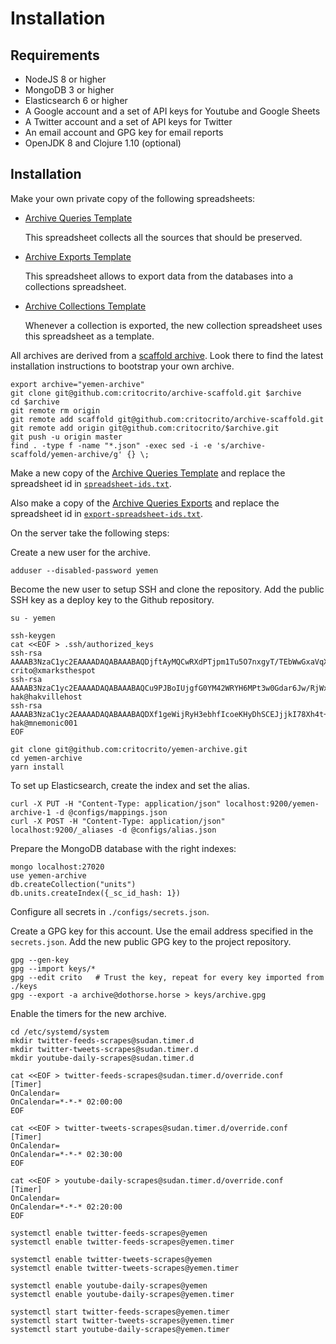 # Installation

## Requirements

- NodeJS 8 or higher
- MongoDB 3 or higher
- Elasticsearch 6 or higher
- A Google account and a set of API keys for Youtube and Google Sheets
- A Twitter account and a set of API keys for Twitter
- An email account and GPG key for email reports
- OpenJDK 8 and Clojure 1.10 (optional)

## Installation

Make your own private copy of the following spreadsheets:

- [Archive Queries Template](https://docs.google.com/spreadsheets/d/1Be0ZoDQkPQI8kUyHl-TkWcX0heP1aU300x5X5ECoymk/edit?usp=sharing)

  This spreadsheet collects all the sources that should be preserved.

- [Archive Exports Template](https://docs.google.com/spreadsheets/d/1IsogK13dawk-dHGeHxDWW8HEzd8fAYlaU4ZvZcnjg2k/edit?usp=sharing)

  This spreadsheet allows to export data from the databases into a collections spreadsheet.

- [Archive Collections Template](https://docs.google.com/spreadsheets/d/1Q4dBLm98zcYHm6kR3N4ardwVohWX-HPapNlv9Az_Er0/edit#gid=0)

  Whenever a collection is exported, the new collection spreadsheet uses this spreadsheet as a template.

All archives are derived from a [scaffold archive](https://github.com/critocrito/archive-scaffold). Look there to find the latest installation instructions to bootstrap your own archive.

```
export archive="yemen-archive"
git clone git@github.com:critocrito/archive-scaffold.git $archive
cd $archive
git remote rm origin
git remote add scaffold git@github.com:critocrito/archive-scaffold.git
git remote add origin git@github.com:critocrito/$archive.git
git push -u origin master
find . -type f -name "*.json" -exec sed -i -e 's/archive-scaffold/yemen-archive/g' {} \;
```

Make a new copy of the [Archive Queries Template](https://docs.google.com/spreadsheets/d/1Be0ZoDQkPQI8kUyHl-TkWcX0heP1aU300x5X5ECoymk/edit#gid=703301831) and replace the spreadsheet id in [`spreadsheet-ids.txt`](./queries/spreadsheet-ids.txt).

Also make a copy of the [Archive Queries Exports](https://docs.google.com/spreadsheets/d/1IsogK13dawk-dHGeHxDWW8HEzd8fAYlaU4ZvZcnjg2k/edit#gid=1718726577) and replace the spreadsheet id in [`export-spreadsheet-ids.txt`](./queries/export-spreadsheet-ids.txt).

On the server take the following steps:

Create a new user for the archive.

```
adduser --disabled-password yemen
```

Become the new user to setup SSH and clone the repository. Add the public SSH key as a deploy key to the Github repository.

```
su - yemen

ssh-keygen
cat <<EOF > .ssh/authorized_keys
ssh-rsa AAAAB3NzaC1yc2EAAAADAQABAAABAQDjftAyMQCwRXdPTjpm1Tu5O7nxgyT/TEbWwGxaVqXBcILPdRjhglY6A6WteKtOxEFhFJhXJh38avI2hHnXmDVNI+qyJbE6eFiG2j7NETOpfHt1IOAdpgo9MWWP+hlEpqDVrMvNYqOvcFKYJAslUyRMcvqhgoiJxp/mjBVEA/xBhR/WgNcGR3bbeh5mNcqIx3tM47RZIdo0reCk7nukgwIFpFjJMCOX9IXlQOz1mjFX2d+ZN69Fmh0DpyzZxAqxXRDfIcse/h+UXi6J4bX0T6fnL3RwW2I4vHGh4WsuRPArQcxYLsXuquOl1iuojBvbqruXHQdDcLv9G6rUJwWCClvd crito@xmarksthespot
ssh-rsa AAAAB3NzaC1yc2EAAAADAQABAAABAQCu9PJBoIUjgfG0YM42WRYH6MPt3w0Gdar6Jw/RjWx0xQGMLd9ervqQk8MpQBIobWcP7FbWCaFIm80/amVCjJgH62ETAUxHBiEXfs+2FiaE5orDYDFbQswmF/V7kMbuoxwlXdo8jiKWt8MoBVW/XNbjZ5VR9YGehi9KGfJzB+sP/ZBK4MalNZJp+Z2BbYJJLCllcnzpdzpgNZJWNFbzIt6pB5Gs1v02IkugMpji4DnIX5QTJcxylOHTTseb+WLmvHv4EUujfxZh2B8q6Yw8K63pjqUQ16BkUGHzOAWwRZabU1hi+pllXTp2/7Z4OSadfAuNxtdMt8oMcofJjsVXf4rZ hak@hakvillehost
ssh-rsa AAAAB3NzaC1yc2EAAAADAQABAAABAQDXf1geWijRyH3ebhfIcoeKHyDhSCEJjjkI78Xh4t+PjSL7I9UACvN/bfCgdQKuGnHICpgTcxA7XsV0uOuB4ivJumn16HJpT8J+baJXnAiQ0RCRBY7c6NAwxyMtBEknxBG/WUhJp7L9h3WayNeJ1HFjh8oLOUNtxqjt7e/jLHtVaDWnwSQH2J1JVUZni15aGaIkLJWNNpxvEKbfock5bExdW5itSOeDYdAFAag9iA3eQIkI9obJxNLik/L3PKeDT73EuS9o/Z8BDng9/0Bld/5ksqIE7iHwM7aOOaTRtXia+5diRDWdRjh5stABzFLbtRwJBfobUdFTTwX2cIlPZcR3 hak@mnemonic001
EOF

git clone git@github.com:critocrito/yemen-archive.git
cd yemen-archive
yarn install
```

To set up Elasticsearch, create the index and set the alias.

```
curl -X PUT -H "Content-Type: application/json" localhost:9200/yemen-archive-1 -d @configs/mappings.json
curl -X POST -H "Content-Type: application/json" localhost:9200/_aliases -d @configs/alias.json
```

Prepare the MongoDB database with the right indexes:

```
mongo localhost:27020
use yemen-archive
db.createCollection("units")
db.units.createIndex({_sc_id_hash: 1})
```

Configure all secrets in `./configs/secrets.json`.

Create a GPG key for this account. Use the email address specified in the `secrets.json`. Add the new public GPG key to the project repository.

```
gpg --gen-key
gpg --import keys/*
gpg --edit crito   # Trust the key, repeat for every key imported from ./keys
gpg --export -a archive@dothorse.horse > keys/archive.gpg
```

Enable the timers for the new archive.

```
cd /etc/systemd/system
mkdir twitter-feeds-scrapes@sudan.timer.d
mkdir twitter-tweets-scrapes@sudan.timer.d
mkdir youtube-daily-scrapes@sudan.timer.d

cat <<EOF > twitter-feeds-scrapes@sudan.timer.d/override.conf
[Timer]
OnCalendar=
OnCalendar=*-*-* 02:00:00
EOF

cat <<EOF > twitter-tweets-scrapes@sudan.timer.d/override.conf
[Timer]
OnCalendar=
OnCalendar=*-*-* 02:30:00
EOF

cat <<EOF > youtube-daily-scrapes@sudan.timer.d/override.conf
[Timer]
OnCalendar=
OnCalendar=*-*-* 02:20:00
EOF

systemctl enable twitter-feeds-scrapes@yemen
systemctl enable twitter-feeds-scrapes@yemen.timer

systemctl enable twitter-tweets-scrapes@yemen
systemctl enable twitter-tweets-scrapes@yemen.timer

systemctl enable youtube-daily-scrapes@yemen
systemctl enable youtube-daily-scrapes@yemen.timer

systemctl start twitter-feeds-scrapes@yemen.timer
systemctl start twitter-tweets-scrapes@yemen.timer
systemctl start youtube-daily-scrapes@yemen.timer
```
